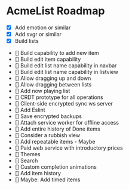 # AcmeList Roadmap
- [x] Add emotion or similar
- [x] Add svgr or similar
- [x] Build lists
- [] Build capability to add new item
- [] Build edit item capability
- [] Build edit list name capability in navbar
- [] Build edit list name capability in listview
- [] Allow dragging up and down
- [] Allow dragging between lists
- [] Add now playing list
- [] CRDT prototype for all operations
- [] Client-side encrypted sync ws server
- [] Add Eslint
- [] Save encrypted backups
- [] Attach service worker for offline access
- [] Add entire history of Done items
- [] Consider a rubbish view
- [] Add repeatable items - Maybe
- [] Paid web service with introductory prices
- [] Themes
- [] Search
- [] Custom completion animations
- [] Add item history
- [] Maybe: Add timed items
